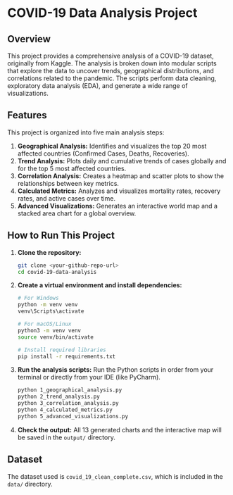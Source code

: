 # COVID-19 Data Analysis Project

## Overview

This project provides a comprehensive analysis of a COVID-19 dataset, originally from Kaggle. The analysis is broken down into modular scripts that explore the data to uncover trends, geographical distributions, and correlations related to the pandemic. The scripts perform data cleaning, exploratory data analysis (EDA), and generate a wide range of visualizations.

## Features

This project is organized into five main analysis steps:

1.  **Geographical Analysis:** Identifies and visualizes the top 20 most affected countries (Confirmed Cases, Deaths, Recoveries).
2.  **Trend Analysis:** Plots daily and cumulative trends of cases globally and for the top 5 most affected countries.
3.  **Correlation Analysis:** Creates a heatmap and scatter plots to show the relationships between key metrics.
4.  **Calculated Metrics:** Analyzes and visualizes mortality rates, recovery rates, and active cases over time.
5.  **Advanced Visualizations:** Generates an interactive world map and a stacked area chart for a global overview.

## How to Run This Project

1.  **Clone the repository:**
    ```bash
    git clone <your-github-repo-url>
    cd covid-19-data-analysis
    ```

2.  **Create a virtual environment and install dependencies:**
    ```bash
    # For Windows
    python -m venv venv
    venv\Scripts\activate
    
    # For macOS/Linux
    python3 -m venv venv
    source venv/bin/activate
    
    # Install required libraries
    pip install -r requirements.txt
    ```

3.  **Run the analysis scripts:**
    Run the Python scripts in order from your terminal or directly from your IDE (like PyCharm).

    ```bash
    python 1_geographical_analysis.py
    python 2_trend_analysis.py
    python 3_correlation_analysis.py
    python 4_calculated_metrics.py
    python 5_advanced_visualizations.py
    ```

4.  **Check the output:**
    All 13 generated charts and the interactive map will be saved in the `output/` directory.

## Dataset

The dataset used is `covid_19_clean_complete.csv`, which is included in the `data/` directory.